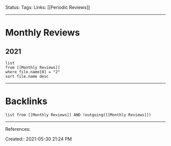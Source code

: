 Status:
Tags: 
Links: [[Periodic Reviews]]
___
# Monthly Reviews
## 2021
```dataview
list 
from [[Monthly Reviews]]
where file.name[0] = "2"
sort file.name desc
```
___
# Backlinks
```dataview
list from [[Monthly Reviews]] AND !outgoing([[Monthly Reviews]])
```
___
References:

Created:: 2021-05-30 21:24 PM